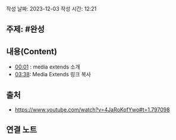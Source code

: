 작성 날짜: 2023-12-03
작성 시간: 12:21

## 주제: #완성 


## 내용(Content)
- [00:01](https://www.youtube.com/watch?v=4JaRoKofYwo#t=1.797098) : media extends 소개
- [03:38](https://www.youtube.com/watch?v=4JaRoKofYwo#t=218.80458893515015): Media Extends 링크 복사


## 출처
- https://www.youtube.com/watch?v=4JaRoKofYwo#t=1.797098
## 연결 노트

